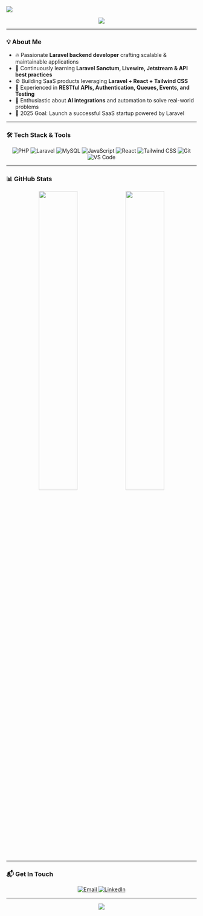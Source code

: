 <img src="https://capsule-render.vercel.app/api?type=waving&color=gradient&height=280&section=header&text=Hi%20I'm%20Gokulnath!👋&fontSize=70&fontAlignY=40" />

<p align="center">
  <img src="https://readme-typing-svg.herokuapp.com?color=F779A1&size=28&center=true&vCenter=true&width=600&lines=🚀+Laravel+Developer+%7C+API+Enthusiast;💻+Building+Modern+Web+Apps;✨+Let's+Create+Awesome+Projects!" />
</p>

---

### 💡 About Me

- 🔥 Passionate **Laravel backend developer** crafting scalable & maintainable applications  
- 🌱 Continuously learning **Laravel Sanctum, Livewire, Jetstream & API best practices**  
- ⚙️ Building SaaS products leveraging **Laravel + React + Tailwind CSS**  
- 🚀 Experienced in **RESTful APIs, Authentication, Queues, Events, and Testing**  
- 🧠 Enthusiastic about **AI integrations** and automation to solve real-world problems  
- 🎯 2025 Goal: Launch a successful SaaS startup powered by Laravel  

---

### 🛠️ Tech Stack & Tools

<div align="center">
  <img alt="PHP" src="https://img.shields.io/badge/PHP-777BB4?style=for-the-badge&logo=php&logoColor=white" />
  <img alt="Laravel" src="https://img.shields.io/badge/Laravel-F55247?style=for-the-badge&logo=laravel&logoColor=white" />
  <img alt="MySQL" src="https://img.shields.io/badge/MySQL-4479A1?style=for-the-badge&logo=mysql&logoColor=white" />
  <img alt="JavaScript" src="https://img.shields.io/badge/JavaScript-F7DF1E?style=for-the-badge&logo=javascript&logoColor=black" />
  <img alt="React" src="https://img.shields.io/badge/React-61DAFB?style=for-the-badge&logo=react&logoColor=black" />
  <img alt="Tailwind CSS" src="https://img.shields.io/badge/Tailwind_CSS-06B6D4?style=for-the-badge&logo=tailwind-css&logoColor=white" />
  <img alt="Git" src="https://img.shields.io/badge/Git-F05032?style=for-the-badge&logo=git&logoColor=white" />
  <img alt="VS Code" src="https://img.shields.io/badge/VS_Code-007ACC?style=for-the-badge&logo=visual-studio-code&logoColor=white" />
</div>

---

### 📊 GitHub Stats

<p align="center">
  <img src="https://github-readme-stats.vercel.app/api?username=Gokulnathkesavan&show_icons=true&count_private=true&theme=radical&hide_border=true" width="45%" />
  <img src="https://github-readme-streak-stats.herokuapp.com/?user=Gokulnathkesavan&theme=radical&hide_border=true" width="45%" />
</p>

---

### 📬 Get In Touch

<p align="center">
  <a href="mailto:gokulnathkesevan@gmail.com" target="_blank">
    <img src="https://img.shields.io/badge/Email-D14836?style=for-the-badge&logo=gmail&logoColor=white" alt="Email" />
  </a>
  <a href="https://linkedin.com/in/gokulnath-kesavan-363169246" target="_blank">
    <img src="https://img.shields.io/badge/LinkedIn-0A66C2?style=for-the-badge&logo=linkedin&logoColor=white" alt="LinkedIn" />
  </a>
  
</p>

---

<p align="center">
  <img src="https://capsule-render.vercel.app/api?type=waving&color=gradient&height=160&section=footer" />
</p>
